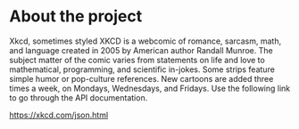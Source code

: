 About the project 
===


Xkcd, sometimes styled XKCD is a webcomic of romance, sarcasm, math, and language created in 2005 by American author Randall Munroe. The subject matter of the comic varies from statements on life and love to mathematical, programming, and scientific in-jokes. Some strips feature simple humor or pop-culture references. New cartoons are added three times a week, on Mondays, Wednesdays, and Fridays. Use the following link to go through the API documentation.

https://xkcd.com/json.html
